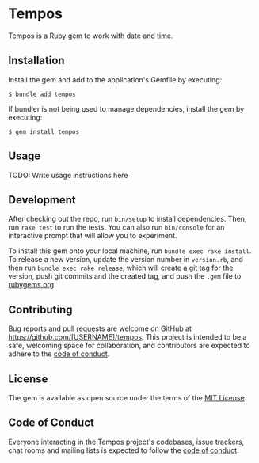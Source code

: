 # Tempos

Tempos is a Ruby gem to work with date and time.

## Installation

Install the gem and add to the application's Gemfile by executing:

    $ bundle add tempos

If bundler is not being used to manage dependencies, install the gem by executing:

    $ gem install tempos

## Usage

TODO: Write usage instructions here

## Development

After checking out the repo, run `bin/setup` to install dependencies. Then, run `rake test` to run the tests. You can also run `bin/console` for an interactive prompt that will allow you to experiment.

To install this gem onto your local machine, run `bundle exec rake install`. To release a new version, update the version number in `version.rb`, and then run `bundle exec rake release`, which will create a git tag for the version, push git commits and the created tag, and push the `.gem` file to [rubygems.org](https://rubygems.org).

## Contributing

Bug reports and pull requests are welcome on GitHub at https://github.com/[USERNAME]/tempos. This project is intended to be a safe, welcoming space for collaboration, and contributors are expected to adhere to the [code of conduct](https://github.com/[USERNAME]/tempos/blob/main/CODE_OF_CONDUCT.md).

## License

The gem is available as open source under the terms of the [MIT License](https://opensource.org/licenses/MIT).

## Code of Conduct

Everyone interacting in the Tempos project's codebases, issue trackers, chat rooms and mailing lists is expected to follow the [code of conduct](https://github.com/[USERNAME]/tempos/blob/main/CODE_OF_CONDUCT.md).
